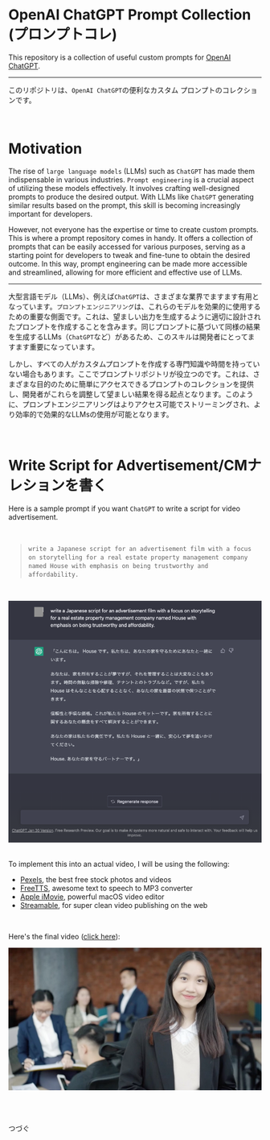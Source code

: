 OpenAI ChatGPT Prompt Collection (プロンプトコレ)
===========

This repository is a collection of useful custom prompts for [OpenAI ChatGPT](https://openai.com/blog/chatgpt).

---
このリポジトリは、`OpenAI ChatGPT`の便利なカスタム プロンプトのコレクションです。

<br />

# Motivation

The rise of `large language models` (LLMs) such as `ChatGPT` has made them indispensable in various industries. `Prompt engineering` is a crucial aspect of utilizing these models effectively. It involves crafting well-designed prompts to produce the desired output. With LLMs like `ChatGPT` generating similar results based on the prompt, this skill is becoming increasingly important for developers.

However, not everyone has the expertise or time to create custom prompts. This is where a prompt repository comes in handy. It offers a collection of prompts that can be easily accessed for various purposes, serving as a starting point for developers to tweak and fine-tune to obtain the desired outcome. In this way, prompt engineering can be made more accessible and streamlined, allowing for more efficient and effective use of LLMs.

---
大型言語モデル（LLMs）、例えば`ChatGPT`は、さまざまな業界でますます有用となっています。`プロンプトエンジニアリング`は、これらのモデルを効果的に使用するための重要な側面です。これは、望ましい出力を生成するように適切に設計されたプロンプトを作成することを含みます。同じプロンプトに基づいて同様の結果を生成するLLMs（`ChatGPT`など）があるため、このスキルは開発者にとってますます重要になっています。

しかし、すべての人がカスタムプロンプトを作成する専門知識や時間を持っていない場合もあります。ここでプロンプトリポジトリが役立つのです。これは、さまざまな目的のために簡単にアクセスできるプロンプトのコレクションを提供し、開発者がこれらを調整して望ましい結果を得る起点となります。このように、プロンプトエンジニアリングはよりアクセス可能でストリーミングされ、より効率的で効果的なLLMsの使用が可能となります。

<br />

# Write Script for Advertisement/CMナレションを書く

Here is a sample prompt if you want `ChatGPT` to write a script for video advertisement.

<br />

> `write a Japanese script for an advertisement film with a focus on storytelling for a real estate property management company named House with emphasis on being trustworthy and affordability.`

<br />

![Write Script Prompt](./assets/write-script-for-ad-prompt.png "Write Script Prompt")

<br />
To implement this into an actual video, I will be using the following:

* [Pexels](https://pexels.com), the best free stock photos and videos
* [FreeTTS](https://freets.com), awesome text to speech to MP3 converter
* [Apple iMovie](https://www.apple.com/imovie), powerful macOS video editor
* [Streamable](https://streamable.com/), for super clean video publishing on the web

<br />

Here's the final video ([click here](https://streamable.com/9cb5cr)):

![House CM screenshot](./assets/house-ad-screenshot.png "House CM screenshot")


<br />
<br />

つづぐ

<br />
